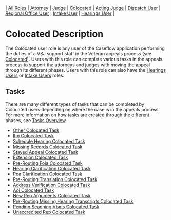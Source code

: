 | [All Roles][ar] | [Attorney][a] | [Judge][j] | [Colocated][c] | [Acting Judge][aj] | [Dispatch User][du] | [Regional Office User][ro] | [Intake User][iu] | [Hearings User][hu] |

# Colocated Description

The Colocated user role is any user of the Caseflow application performing the duties of a VSJ support staff in the Veteran appeals process (see [Colocated](https://github.com/department-of-veterans-affairs/caseflow/blob/98be94ace99a978a8c20249f6177e8aa5b5bbf0b/app/models/organizations/colocated.rb#L5)). Users with this role can complete various tasks in the appeals process to support the attorneys and judges with moving the appeal through its different phases. Users with this role can also have the [Hearings Users](Hearings_User.md) or [Intake Users](Intake_User.md) roles.

## Tasks

There are many different types of tasks that can be completed by Colocated users depending on where the case is in the appeals process. For more information on how tasks are created through the different phases, see [Tasks Overview](../tasks-overview.md).

- [Other Colocated Task](../task_descr/OtherColocatedTask_User.md)
- [Ihp Colocated Task](../task_descr/IhpColocatedTask_User.md)
- [Schedule Hearing Colocated Task](../task_descr/ScheduleHearingColocatedTask_User.md)
- [Missing Records Colocated Task](../task_descr/MissingRecordsColocatedTask_User.md)
- [Stayed Appeal Colocated Task](../task_descr/StayedAppealColocatedTask_User.md)
- [Extension Colocated Task](../task_descr/ExtensionColocatedTask_User.md)
- [Pre-Routing Foia Colocated Task](../task_descr/PreRoutingFoiaColocatedTask_User.md)
- [Hearing Clarification Colocated Task](../task_descr/HearingClarificationColocatedTask_User.md)
- [Poa Clarification Colocated Task](../task_descr/PoaClarificationColocatedTask_User.md)
- [Pre-Routing Translation Colocated Task](../task_descr/PreRoutingTranslationColocatedTask_User.md)
- [Address Verification Colocated Task](../task_descr/AddressVerificationColocatedTask_User.md)
- [Aoj Colocated Task](../task_descr/AojColocatedTask_User.md)
- [New Rep Arguments Colocated Task](../task_descr/NewRepArgumentsColocatedTask_User.md)
- [Pre-Routing Missing Hearing Transcripts Colocated Task](../task_descr/PreRoutingMissingHearingTranscriptsColocatedTask_User.md)
- [Pending Scanning Vbms Colocated Task](../task_descr/PendingScanningVbmsColocatedTask_User.md)
- [Unaccredited Rep Colocated Task](../task_descr/UnaccreditedRepColocatedTask_User.md)

[ar]: ./role-overview.md
[ro]: ./Regional_Office_User.md
[aj]: ./Acting_Judge.md
[a]: ./Attorney.md
[hu]: ./Hearings_User.md
[iu]: ./Intake_User.md
[du]: ./Dispatch_User.md
[c]: ./Colocated.md
[j]: ./Judge.md
[vsoe]: ./VSO_Employee.md
